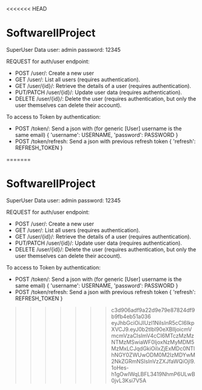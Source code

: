 <<<<<<< HEAD
# SoftwareIIProject

SuperUser Data
user: admin
password: 12345

REQUEST for auth/user endpoint:

- POST /user/: Create a new user
- GET /user/: List all users (requires authentication).
- GET /user/{id}/: Retrieve the details of a user (requires authentication).
- PUT/PATCH /user/{id}/: Update user data (requires authentication).
- DELETE /user/{id}/: Delete the user (requires authentication, but only the user themselves can delete their account).

To access to Token by authentication:

- POST /token/: Send a json with (for generic [User] username is the same email)
    {
        'username': USERNAME,
        'password': PASSWORD
    }
- POST /token/refresh: Send a json with previous refresh token
    {
        'refresh': REFRESH_TOKEN
    }


=======
# SoftwareIIProject

SuperUser Data
user: admin
password: 12345

REQUEST for auth/user endpoint:

- POST /user/: Create a new user
- GET /user/: List all users (requires authentication).
- GET /user/{id}/: Retrieve the details of a user (requires authentication).
- PUT/PATCH /user/{id}/: Update user data (requires authentication).
- DELETE /user/{id}/: Delete the user (requires authentication, but only the user themselves can delete their account).

To access to Token by authentication:

- POST /token/: Send a json with (for generic [User] username is the same email)
    {
        'username': USERNAME,
        'password': PASSWORD
    }
- POST /token/refresh: Send a json with previous refresh token
    {
        'refresh': REFRESH_TOKEN
    }


>>>>>>> c3d906adf9a22d9e79e87824df9b9fb4eb51a036
eyJhbGciOiJIUzI1NiIsInR5cCI6IkpXVCJ9.eyJ0b2tlbl90eXBlIjoicmVmcmVzaCIsImV4cCI6MTczMzMzNTMzMSwiaWF0IjoxNzMyMDM5MzMxLCJqdGkiOiIxZjExMDc0NTlhNGY0ZWUwODM0M2IzMDYwM2NkZGRmNSIsInVzZXJfaWQiOjl9.1oHes-h1gOwIWqLBFL3419NhmP6ULwB0jvL3Ksi7V5A